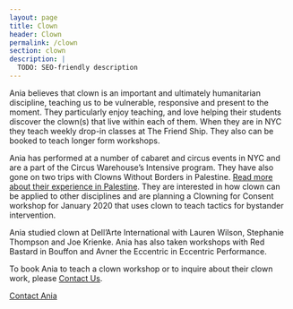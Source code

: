```yaml
---
layout: page
title: Clown
header: Clown
permalink: /clown
section: clown
description: |
  TODO: SEO-friendly description
---
```


Ania believes that clown is an important and ultimately humanitarian discipline, teaching us to be vulnerable, responsive and present to the moment. They particularly enjoy teaching, and love helping their students discover the clown(s) that live within each of them. When they are in NYC they teach weekly drop-in classes at The Friend Ship. They also can be booked to teach longer form workshops.

Ania has performed at a number of cabaret and circus events in NYC and are a part of the Circus Warehouse’s Intensive program. They have also gone on two trips  with Clowns Without Borders in Palestine. [Read more about their experience in Palestine](https://clownswithoutborders.org/projects/palestine-three-year-program/). They are interested in how clown can be applied to other disciplines and are planning a Clowning for Consent workshop for January 2020 that uses clown to teach tactics for bystander intervention.

Ania studied clown at Dell’Arte International with Lauren Wilson, Stephanie Thompson and Joe Krienke. Ania has also taken workshops with Red Bastard in Bouffon and Avner the Eccentric in Eccentric Performance.

To book Ania to teach a clown workshop or to inquire about their clown work, please [Contact Us](/contact.html).

<center-l>
  <a href="/contact.html" class="btn">Contact Ania</a>
</center-l>
